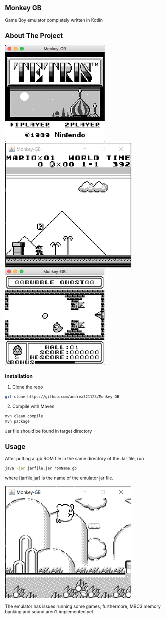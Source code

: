 <!--
*** Thanks for checking out this README Template. If you have a suggestion that would
*** make this better, please fork the repo and create a pull request or simply open
*** an issue with the tag "enhancement".
*** Thanks again! Now go create something AMAZING! :D
***
***
***
*** To avoid retyping too much info. Do a search and replace for the following:
*** github_username, repo, twitter_handle, email
-->





<!-- PROJECT SHIELDS -->
<!--
*** I'm using markdown "reference style" links for readability.
*** Reference links are enclosed in brackets [ ] instead of parentheses ( ).
*** See the bottom of this document for the declaration of the reference variables
*** for contributors-url, forks-url, etc. This is an optional, concise syntax you may use.
*** https://www.markdownguide.org/basic-syntax/#reference-style-links
-->

<!-- PROJECT LOGO -->
<p>

  <h2>Monkey GB</h3>

  <p>
    Game Boy emulator completely written in Kotlin
  </p>
</p>


<!-- ABOUT THE PROJECT -->
## About The Project

![Tetris](images/tetris.png)
<br/>
![Super Mario Land](images/mario.PNG)
<br/>
![Bubble ghost](images/bubble_ghost.png)



### Installation
 
1. Clone the repo
```sh
git clone https://github.com/andrea321123/Monkey-GB
```
2. Compile with Maven
```sh
mvn clean compile
mvn package
```

Jar file should be found in target directory

<!-- USAGE EXAMPLES -->
## Usage

After putting a .gb ROM file in the same directory of the Jar file, run
```sh
java -jar jarfile.jar romName.gb
```
where [jarfile.jar] is the name of the emulator jar file.<br><br>
![Kirby's Dream Land](images/kirby.PNG)
<br/>

The emulator has issues running some games; furthermore, MBC3 memory banking and sound aren't implemented yet
